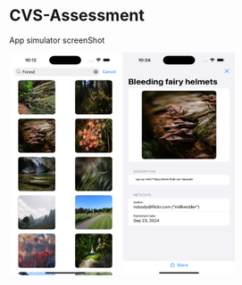 # CVS-Assessment

App simulator screenShot

<img src = "https://github.com/donsantana/CVS-Assessment/blob/develop/CVS/Assets.xcassets/ListView.imageset/Simulator%20Screenshot%20-%20iPhone%2016%20Pro%20Max%20-%202024-09-24%20at%2010.12.10.png" width="200" height="400">

<img src = "https://github.com/donsantana/CVS-Assessment/blob/develop/CVS/Assets.xcassets/DetailsView.imageset/Simulator%20Screenshot%20-%20iPhone%2016%20Pro%20Max%20-%202024-09-24%20at%2010.34.36.png" width="200" height="400">


